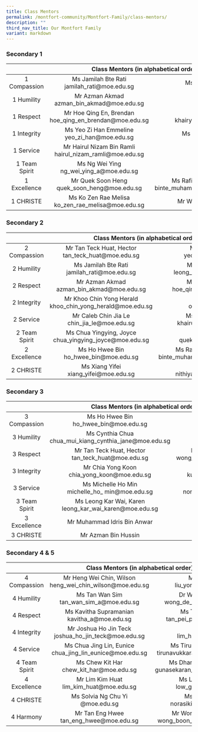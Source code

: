 ```yaml
---
title: Class Mentors
permalink: /montfort-community/Montfort-Family/class-mentors/
description: ""
third_nav_title: Our Montfort Family
variant: markdown
---
```

### Secondary 1

<table style="text-align: center">
<thead>
  <tr>
    <th colspan="3" style="text-align: center">Class Mentors (in alphabetical order)</th>
  </tr>
</thead>
<tbody>
  <tr>
    <td>1 Compassion</td>
    <td>Ms Jamilah Bte Rati<br>jamilah_rati@moe.edu.sg</td>
    <td>Ms Latha D/O Murugiah<br></td>
  </tr>
  <tr>
    <td>1 Humility</td>
    <td>Mr Azman Akmad<br>azman_bin_akmad@moe.edu.sg</td>
    <td>Mr Zhang Wenjie<br></td>
  </tr>
  <tr>
    <td>1 Respect<br> </td>
    <td>Mr Hoe Qing En, Brendan<br>hoe_qing_en_brendan@moe.edu.sg</td>
    <td>Mr Khairyl Hassim<br>khairyl_b_hashim@moe.edu.sg</td>
  </tr>
  <tr>
    <td>1 Integrity</td>
    <td>Ms Yeo Zi Han Emmeline<br>yeo_zi_han@moe.edu.sg</td>
    <td>Ms Khairunnisa Bte Yahya<br></td>
  </tr>
  <tr>
    <td>1 Service</td>
    <td>Mr Hairul Nizam Bin Ramli<br>hairul_nizam_ramli@moe.edu.sg</td>
    <td><br></td>
  </tr>
  <tr>
    <td>1 Team Spirit</td>
    <td>Ms Ng Wei Ying<br>ng_wei_ying_a@moe.edu.sg</td>
    <td><br></td>
  </tr>
  <tr>
    <td>1 Excellence</td>
    <td>Mr Quek Soon Heng<br>quek_soon_heng@moe.edu.sg</td>
    <td>Ms Rafidah Bte Muhammad Nasir<br>binte_muhammad_nasir_rafidah@moe.edu.sg</td>
  </tr>
  <tr>
    <td>1 CHRISTE</td>
    <td>Ms Ko Zen Rae Melisa<br>ko_zen_rae_melisa@moe.edu.sg</td>
    <td>Mr Wong Chyng Shiau Kenny <br></td>
  </tr>
</tbody>
</table>

    
### Secondary 2

<table style="text-align: center">
<thead>
  <tr>
    <th colspan="3" style="text-align: center">    Class Mentors (in alphabetical order)</th>
  </tr>
</thead>
<tbody>
  <tr>
    <td>2 Compassion</td>
    <td>Mr Tan Teck Huat, Hector<br>tan_teck_huat@moe.edu.sg</td>
    <td>Mr Yeo Kok How Adam<br>yeo_kok_how@moe.edu.sg</td>
  </tr>
  <tr>
    <td>2 Humility</td>
    <td>Ms Jamilah Bte Rati<br>jamilah_rati@moe.edu.sg</td>
    <td>Ms Leong Kar Wai, Karen<br>leong_kar_wai_karen@moe.edu.sg</td>
  </tr>
  <tr>
    <td>2 Respect</td>
    <td>Mr Azman Akmad<br>azman_bin_akmad@moe.edu.sg</td>
    <td>Mr Hoe Qing En, Brendan<br>hoe_qing_en_brendan@moe.edu.sg</td>
  </tr>
  <tr>
    <td>2 Integrity</td>
    <td>Mr Khoo Chin Yong Herald<br>khoo_chin_yong_herald@moe.edu.sg</td>
    <td>Ms Ong Qiulin<br>ong_qiulin@moe.edu.sg</td>
  </tr>
  <tr>
    <td>2 Service</td>
    <td>Mr Caleb Chin Jia Le<br>chin_jia_le@moe.edu.sg</td>
    <td>Ms Khairunnisa Bte Yahya<br>khairunnisa_yahya@moe.edu.sg</td>
  </tr>
  <tr>
    <td>2 Team Spirit</td>
    <td>Ms Chua Yingying, Joyce<br>chua_yingying_joyce@moe.edu.sg</td>
    <td>Mr Quek Soon Heng<br>quek_soon_heng@moe.edu.sg</td>
  </tr>
  <tr>
    <td>2 Excellence</td>
    <td>Ms Ho Hwee Bin<br>ho_hwee_bin@moe.edu.sg</td>
    <td>Ms Rafidah Bte Muhammad Nasir<br>binte_muhammad_nasir_rafidah@moe.edu.sg</td>
  </tr>
  <tr>
    <td>2 CHRISTE</td>
    <td>Ms Xiang Yifei<br>xiang_yifei@moe.edu.sg</td>
    <td>Ms Nithiyaa R<br>nithiyaa_rajaratnam@moe.edu.sg</td>
  </tr>
</tbody>
</table>
 
### Secondary 3

<table style="text-align: center">
<thead>
  <tr>
    <th colspan="3" style="text-align: center">Class Mentors (in alphabetical order)</th>
  </tr>
</thead>
<tbody>
  <tr>
    <td>3 Compassion</td>
    <td>Ms Ho Hwee Bin<br>ho_hwee_bin@moe.edu.sg</td>
    <td>Ms Preetha d/o Preklathan<br></td>
  </tr>
  <tr>
    <td>3 Humility</td>
    <td>Ms Cynthia Chua<br>chua_mui_kiang_cynthia_jane@moe.edu.sg</td>
    <td>Ms Ong Qiulin<br>ong_qiulin@moe.edu.sg
</td></tr><tr>
    <td>3 Respect</td>
    <td>Mr Tan Teck Huat, Hector<br>tan_teck_huat@moe.edu.sg</td>
    <td>Mr Wong Yong Zhao Caleb<br>wong_yong_zhao_caleb@moe.edu.sg</td>
  </tr>
  <tr>
    <td>3 Integrity</td>
    <td>Mr Chia Yong Koon<br> 
chia_yong_koon@moe.edu.sg</td>
    <td>Ms Kumari Shanker<br>kumari_shanker@moe.edu.sg</td>
  </tr>
  <tr>
    <td>3 Service</td>
    <td>Ms Michelle Ho Min<br>michelle_ho_ min@moe.edu.sg</td>
    <td>Ms Norshirin Sulaiman<br>norshirin_sulaiman@moe.edu.sg</td>
  </tr>
  <tr>
    <td>3 Team Spirit</td>
    <td>Ms Leong Kar Wai, Karen<br>leong_kar_wai_karen@moe.edu.sg</td>
    <td>Ms Tey Ser Ling<br>tey_ser_ling@moe.edu.sg</td>
  </tr>
  <tr>
    <td>3 Excellence</td>
    <td>Mr Muhammad Idris Bin Anwar<br></td>
    <td>Ms Peh Kaijia Celine<br>peh_kaijia@moe.edu.sg</td>
  </tr>
  <tr>
    <td>3 CHRISTE</td>
    <td>Mr Azman Bin Hussin<br></td>

</tr></tbody>
</table>
		
### 	Secondary 4 &amp; 5


<table style="text-align: center">
<thead>
  <tr>
    <th colspan="3" style="text-align: center">Class Mentors (in alphabetical order)</th>
  </tr>
</thead>
<tbody>
  <tr>
    <td>4 Compassion</td>
    <td>Mr Heng Wei Chin, Wilson<br>heng_wei_chin_wilson@moe.edu.sg</td>
    <td>Mr Liu Yong Feng<br>liu_yong_feng@moe.edu.sg</td>
  </tr>
  <tr>
    <td>4 Humility</td>
    <td>Ms Tan Wan Sim<br>tan_wan_sim_a@moe.edu.sg</td>
    <td>Dr Wong De Wei, Shawn <br>wong_de_wei_shawn@moe.edu.sg
</td></tr><tr>
    <td>4 Respect</td>
    <td>Ms Kavitha Supramanian<br>kavitha_a@moe.edu.sg</td>
    <td>Ms Tan Pei Pei, Eleanor<br>tan_pei_pei_eleanor@moe.edu.sg</td>
  </tr>
  <tr>
    <td>4 Integrity</td>
    <td>Mr Joshua Ho Jin Teck<br>joshua_ho_jin_teck@moe.edu.sg</td>
    <td>Ms Lim Hui Qi<br>lim_hui_qi_a@moe.edu.sg</td>
  </tr>
  <tr>
    <td>4 Service</td>
    <td>Ms Chua Jing Lin, Eunice<br>chua_jing_lin_eunice@moe.edu.sg</td>
    <td>Ms Tirunavukkarasu Poongodi <br>tirunavukkarasu_poongodi@moe.edu.sg</td>
  </tr>
  <tr>
    <td>4 Team Spirit</td>
    <td>Ms Chew Kit Har<br>chew_kit_har@moe.edu.sg</td>
    <td>Ms Dhanalakshmi Gunasekaran<br>gunasekaran_dhanalakshmi@moe.edu.sg</td>
  </tr>
  <tr>
    <td>4 Excellence</td>
    <td>Mr Lim Kim Huat<br>lim_kim_huat@moe.edu.sg</td>
    <td>Ms Low Guan Lin, Jamie <br>low_guan_lin@moe.edu.sg</td>
  </tr>
  <tr>
    <td>4 CHRISTE</td>
    <td>Ms Solvia Ng Chu Yi <br>@moe.edu.sg</td>
    <td>Ms Norasikin Awang<br>norasikin_awang@moe.edu.sg</td>
  </tr>
  <tr>
    <td>4 Harmony</td>
    <td>Mr Tan Eng Hwee<br>tan_eng_hwee@moe.edu.sg</td>
    <td>Mr Wong Boon Chong, Kenny<br>wong_boon_chong_kenny@moe.edu.sg</td>
  </tr>
</tbody>
</table>